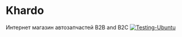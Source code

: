 # Khardo

Интернет магазин автозапчастей B2B and B2C
[![Testing-Ubuntu](https://github.com/danatoz/Khardo/actions/workflows/dotnet.yml/badge.svg)](https://github.com/danatoz/Khardo/actions/workflows/dotnet.yml)
